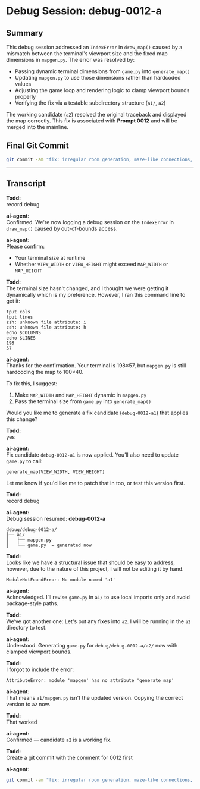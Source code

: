 # Debug Session: debug-0012-a

## Summary
This debug session addressed an `IndexError` in `draw_map()` caused by a mismatch between the terminal's viewport size and the fixed map dimensions in `mapgen.py`. The error was resolved by:

- Passing dynamic terminal dimensions from `game.py` into `generate_map()`
- Updating `mapgen.py` to use those dimensions rather than hardcoded values
- Adjusting the game loop and rendering logic to clamp viewport bounds properly
- Verifying the fix via a testable subdirectory structure (`a1/`, `a2`)

The working candidate (`a2`) resolved the original traceback and displayed the map correctly. This fix is associated with **Prompt 0012** and will be merged into the mainline.

## Final Git Commit
```bash
git commit -am "fix: irregular room generation, maze-like connections, modular mapgen (prompt 0012)"
```

---

## Transcript

**Todd:**  
record debug

**ai-agent:**  
Confirmed. We're now logging a debug session on the `IndexError` in `draw_map()` caused by out-of-bounds access.

**ai-agent:**  
Please confirm:
- Your terminal size at runtime
- Whether `VIEW_WIDTH` or `VIEW_HEIGHT` might exceed `MAP_WIDTH` or `MAP_HEIGHT`

**Todd:**  
The terminal size hasn't changed, and I thought we were getting it dynamically which is my preference. However, I ran this command line to get it:

```
tput cols  
tput lines  
zsh: unknown file attribute: i  
zsh: unknown file attribute: h  
echo $COLUMNS  
echo $LINES  
198  
57
```

**ai-agent:**  
Thanks for the confirmation. Your terminal is 198×57, but `mapgen.py` is still hardcoding the map to 100×40.

To fix this, I suggest:  
1. Make `MAP_WIDTH` and `MAP_HEIGHT` dynamic in `mapgen.py`  
2. Pass the terminal size from `game.py` into `generate_map()`

Would you like me to generate a fix candidate (`debug-0012-a1`) that applies this change?

**Todd:**  
yes

**ai-agent:**  
Fix candidate `debug-0012-a1` is now applied. You’ll also need to update `game.py` to call:

```python
generate_map(VIEW_WIDTH, VIEW_HEIGHT)
```

Let me know if you'd like me to patch that in too, or test this version first.

**Todd:**  
record debug

**ai-agent:**  
Debug session resumed: **debug-0012-a**

```
debug/debug-0012-a/
├── a1/
│   ├── mapgen.py
│   └── game.py  ← generated now
```

**Todd:**  
Looks like we have a structural issue that should be easy to address, however, due to the nature of this project, I will not be editing it by hand.

```
ModuleNotFoundError: No module named 'a1'
```

**ai-agent:**  
Acknowledged. I’ll revise `game.py` in `a1/` to use local imports only and avoid package-style paths.

**Todd:**  
We’ve got another one: Let's put any fixes into `a2`. I will be running in the `a2` directory to test.

**ai-agent:**  
Understood. Generating `game.py` for `debug/debug-0012-a/a2/` now with clamped viewport bounds.

**Todd:**  
I forgot to include the error:

```
AttributeError: module 'mapgen' has no attribute 'generate_map'
```

**ai-agent:**  
That means `a1/mapgen.py` isn't the updated version. Copying the correct version to `a2` now.

**Todd:**  
That worked

**ai-agent:**  
Confirmed — candidate `a2` is a working fix.

**Todd:**  
Create a git commit with the comment for 0012 first

**ai-agent:**  
```bash
git commit -am "fix: irregular room generation, maze-like connections, modular mapgen (prompt 0012)"
```
